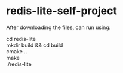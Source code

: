 # redis-lite-self-project

After downloading the files, can run using:

cd redis-lite\
mkdir build && cd build\
cmake ..\
make\
./redis-lite
